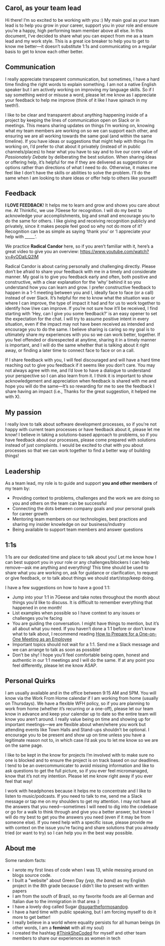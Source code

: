 ## Carol, as your team lead
Hi there! I’m so excited to be working with you :) My main goal as your team lead is to help you grow in your career, support you in your role and ensure you’re a happy, high performing team member above all else. In this document, I’ve decided to share what you can expect from me as a team lead and my work style. This is a great ice breaker to help you to get to know me better—it doesn’t substitute 1:1s and communicating on a regular basis to get to know each other better.

## Communication
I really appreciate transparent communication, but sometimes, I have a hard time finding the right words to explain something. I am not a native English speaker but I am actively working on improving my language skills. So if I say something weird or misuse a word, please let me know as I appreciate your feedback to help me improve (think of it like I have spinach in my teeth!). 

I like to be clear and transparent about anything happening inside of a project by keeping the lines of communication open on Slack or in meetings. This means sharing updates on things I’m working on, knowing what my team members are working on so we can support each other, and ensuring we are all working towards the same goal (and within the same timeline). If you have ideas or suggestions that might help with things I’m working on, I’d prefer to chat about it privately (instead of in public channels/places) to hear what you have to say and to live our core value of *Passionately Debate* by deliberating the best solution. When sharing ideas or offering help, it’s helpful for me if they are delivered as suggestions or options rather than directions of what I need to do. Otherwise, it makes me feel like I don’t have the skills or abilities to solve the problem. I’ll do the same when I am looking to share ideas or offer help to others like yourself!

## Feedback

**I LOVE FEEDBACK**! It helps me to learn and grow and shows you care about me. At Thinkific, we use 7Geese for recognition. I will do my best to acknowledge your accomplishments, big and small and encourage you to do the same for others. I like giving and receiving recognition publicly and privately, since it makes people feel good so why not do more of it? Recognition can be as simple as saying ‘thank you’ or ‘I appreciate your help with _____’. 

We practice **Radical Candor** here, so if you aren’t familiar with it, here’s a great video to give you an overview: https://www.youtube.com/watch?v=4yODalLQ2lM

Radical Candor is about caring personally and challenging directly. Please don’t be afraid to share your feedback with me in a timely and considerate manner. My goal is to give you feedback early and often, both positive and constructive, with a clear explanation for the ‘why’ behind it so you understand how you can learn and grow. I prefer constructive feedback to happen in a 1-1 meeting between you and I, ideally face to face (or a call) instead of over Slack. It’s helpful for me to know what the situation was or where I can improve, the type of impact it had and for us to work together to identify how I/we can improve. If you’re not sure how it’ll be received, I find starting with ‘Hey, can I give you some feedback?’ is an easy opener to set the expectation for the chat. I will try to assume positive intent in every situation, even if the impact may not have been received as intended and encourage you to do the same. I believe sharing is caring so my goal is to ultimately share my experiences with you so we can work better, together. If you feel offended or disrespected at anytime, sharing it in a timely manner is important, and I will do the same whether that is talking about it right away, or finding a later time to connect face to face or on a call.

If I share feedback with you, I will feel discouraged and will have a hard time reaching out to give you feedback if it seems like you don’t care. You may not always agree with me, and I’d love to have a dialogue to understand your perspective so I can also learn from it. I think it is important to show acknowledgement and appreciation when feedback is shared with me and hope you will do the same—It’s so rewarding for me to see the feedback I share having an impact (i.e., Thanks for the great suggestion, it helped me with X).

## My passion
I really love to talk about software development processes, so if you're not happy with current team processes or have feedback about it, please let me know! I believe in taking a solutions-based approach to problems, so if you have feedback about our processes, please come prepared with solutions instead of just complaints. I would be excited to chat with you about processes so that we can work together to find a better way of building things!

## Leadership
As a team lead, my role is to guide and support **you and other members** of my team by:

 - Providing context to problems, challenges and the work we are doing so you and others on the team can be successful
 - Connecting the dots between company goals and your personal goals for career growth
 - Mentoring team members on our technologies, best practices and sharing my insider knowledge on our business/industry
 - Being available to support team members and answer questions

## 1:1s
1:1s are our dedicated time and place to talk about you! Let me know how I can best support you in your role or any challenges/blockers I can help remove—ask me anything and everything! This time should be used to share what you are working on, ask for guidance or clarification, to request or give feedback, or to talk about things we should start/stop/keep doing.

I have a few suggestions on how to have a good 1:1:
 - Jump into your 1:1 in 7Geese and take notes throughout the month about things you’d like to discuss. It is difficult to remember everything that happened in one month!
 - List examples when possible so I have context to any issues or challenges you’re facing
 -  You are guiding the conversation. I might have things to mention, but it’s all about what you need. If you haven’t done a 1:1 before or don’t know what to talk about, I recommend reading [How to Prepare for a One-on-One Meeting as an Employee](https://knowyourteam.com/blog/2018/01/03/7-ways-to-prepare-for-an-effective-one-on-one-meeting-with-your-manager/)
 - Important topics should not wait for a 1:1. Send me a Slack message and we can arrange to talk as soon as possible!
 - Don’t be shy! I hope you’ll feel comfortable being open, honest and authentic in our 1:1 meetings and I will do the same. If at any point you feel differently, please let me know ASAP. 

## Personal Quirks

I am usually available and in the office between 9:15 AM and 5PM. You will know via the Work From Home calendar if I am working from home (usually on Thursdays). We have a flexible WFH policy, so if you are planning to work from home (whether it’s recurring or a one-off), please let our team know in advance and keep your calendar up to date so the entire team will know you aren’t around. I really value being on time and showing up for important meetings—we are flexible about when/where you work but attending events like Town Halls and Stand-ups shouldn’t be optional. I encourage you to be present and show up on time unless you have a legitimate reason not to, in which case I’d ask you to let me know so we are on the same page. 

I like to be kept in the know for projects I’m involved with to make sure no one is blocked and to ensure the project is on track based on our deadlines. I tend to be an overcommunicater to avoid missing information and like to ask questions to get the full picture, so if you ever feel micromanaged, know that it’s not my intention. Please let me know right away if you ever feel that way!

I work with headphones because it helps me to concentrate and I like to listen to music/podcasts. If you need to talk to me, send me a Slack message or tap me on my shoulders to get my attention. I may not have all the answers that you need—sometimes I will need to dig into the codebase or go for a walk to think through and give you a better answer, but know I will do my best to get you the answers you need (even if it may be from someone else). If you need help with a specific issue, please provide me with context on the issue you’re facing and share solutions that you already tried (or want to try) so I can help you in the best way possible.

## About me

Some random facts:
- I wrote my first lines of code when I was 13, while messing around on blogs source code. 
- I built a "website" about Green Day *(yep, the band)* as my English project in the 8th grade because I  didn’t like to present with written papers
- I am from the south of Brazil, so my favorite foods are all German and Italian due to the immigration in that area :)
- I have a lovely dog called Sugar [@sugartheformosandog](https://www.instagram.com/sugartheformosandog/).
- I have a hard time with public speaking, but I am forcing myself to do it more to get better! 
- I really believe in a world where equality persists for all human beings (in other words, I am a **feminist** with all my soul)
- I created the hashtag [#ThinkSheCoded](https://dev.to/t/thinkshecoded) for myself and other team members to share our experiences as women in tech
